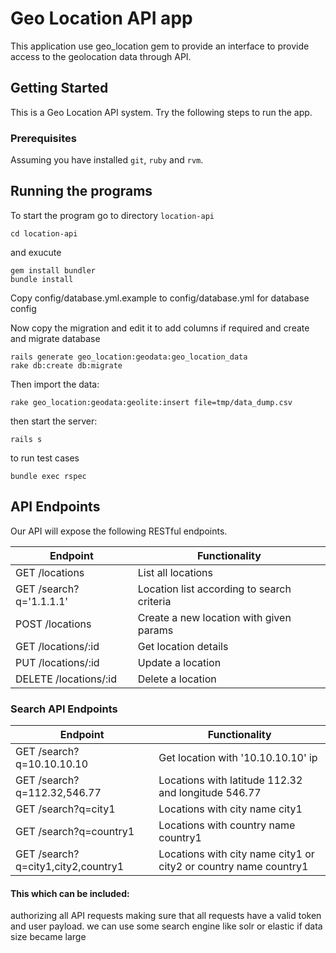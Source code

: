 # Geo Location API app
This application use geo_location gem to provide an interface to provide access to the geolocation data through API.

## Getting Started
This is a Geo Location API system. Try the following steps to run the app.

### Prerequisites
Assuming you have installed `git`, `ruby` and `rvm`.

## Running the programs

To start the program go to directory `location-api`

```
cd location-api
```

and exucute
```
gem install bundler
bundle install
```

Copy config/database.yml.example to config/database.yml for database config

Now copy the migration and edit it to add columns if required and create and migrate database
```
rails generate geo_location:geodata:geo_location_data
rake db:create db:migrate
```

Then import the data:
```
rake geo_location:geodata:geolite:insert file=tmp/data_dump.csv
```

then start the server:
```
rails s
```

to run test cases
```
bundle exec rspec
```


## API Endpoints

Our API will expose the following RESTful endpoints.

| Endpoint | Functionality |
| --- | --- |
| GET /locations | List all locations |
| GET /search?q='1.1.1.1' | Location list according to search criteria |
| POST /locations | Create a new location with given params |
| GET /locations/:id | Get location details |
| PUT /locations/:id | Update a location |
| DELETE /locations/:id | Delete a location |

### Search API Endpoints

| Endpoint | Functionality |
| --- | --- |
| GET /search?q=10.10.10.10 | Get location with '10.10.10.10' ip |
| GET /search?q=112.32,546.77 | Locations with latitude 112.32 and longitude 546.77 |
| GET /search?q=city1 | Locations with city name city1 |
| GET /search?q=country1 | Locations with country name country1 |
| GET /search?q=city1,city2,country1 | Locations with city name city1 or city2 or country name country1 |


#### This which can be included:
authorizing all API requests making sure that all requests have a valid token and user payload.
we can use some search engine like solr or elastic if data size became large



